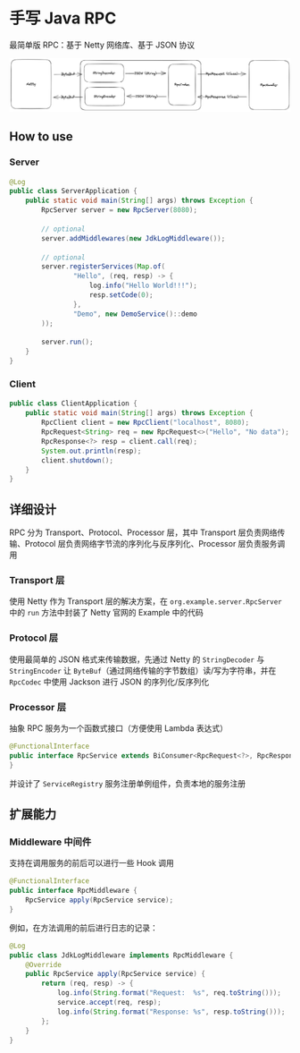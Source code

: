 # 手写 Java RPC

最简单版 RPC：基于 Netty 网络库、基于 JSON 协议

![img.png](imgs/img.png)

## How to use

### Server 

```java
@Log
public class ServerApplication {
    public static void main(String[] args) throws Exception {
        RpcServer server = new RpcServer(8080);

        // optional
        server.addMiddlewares(new JdkLogMiddleware());

        // optional
        server.registerServices(Map.of(
                "Hello", (req, resp) -> {
                    log.info("Hello World!!!");
                    resp.setCode(0);
                },
                "Demo", new DemoService()::demo
        ));
        
        server.run();
    }
}
```

### Client

```java
public class ClientApplication {
    public static void main(String[] args) throws Exception {
        RpcClient client = new RpcClient("localhost", 8080);
        RpcRequest<String> req = new RpcRequest<>("Hello", "No data");
        RpcResponse<?> resp = client.call(req);
        System.out.println(resp);
        client.shutdown();
    }
}
```

## 详细设计

RPC 分为 Transport、Protocol、Processor 层，其中 Transport 层负责网络传输、Protocol 层负责网络字节流的序列化与反序列化、Processor 层负责服务调用

### Transport 层

使用 Netty 作为 Transport 层的解决方案，在 `org.example.server.RpcServer` 中的 `run` 方法中封装了 Netty 官网的 Example 中的代码

### Protocol 层

使用最简单的 JSON 格式来传输数据，先通过 Netty 的 `StringDecoder` 与 `StringEncoder` 让 `ByteBuf`（通过网络传输的字节数组）读/写为字符串，并在 `RpcCodec` 中使用 Jackson 进行 JSON 的序列化/反序列化

### Processor 层

抽象 RPC 服务为一个函数式接口（方便使用 Lambda 表达式）

```java
@FunctionalInterface
public interface RpcService extends BiConsumer<RpcRequest<?>, RpcResponse<?>> {
}
```

并设计了 `ServiceRegistry` 服务注册单例组件，负责本地的服务注册

## 扩展能力

### Middleware 中间件

支持在调用服务的前后可以进行一些 Hook 调用

```java
@FunctionalInterface
public interface RpcMiddleware {
    RpcService apply(RpcService service);
}
```

例如，在方法调用的前后进行日志的记录：

```java
@Log
public class JdkLogMiddleware implements RpcMiddleware {
    @Override
    public RpcService apply(RpcService service) {
        return (req, resp) -> {
            log.info(String.format("Request:  %s", req.toString()));
            service.accept(req, resp);
            log.info(String.format("Response: %s", resp.toString()));
        };
    }
}
```
